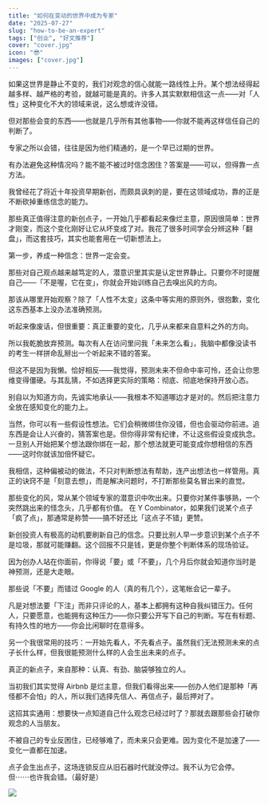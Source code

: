 ```yaml
---
title: "如何在变动的世界中成为专家"
date: "2025-07-27"
slug: "how-to-be-an-expert"
tags: ["创业", "好文推荐"]
cover: "cover.jpg"
icon: "😎"
images: ["cover.jpg"]
---
```

如果这世界是静止不变的，我们对观念的信心就能一路线性上升。某个想法经得起越多样、越严格的考验，就越可能是真的。许多人其实默默相信这一点——对「人性」这种变化不大的领域来说，这么想或许没错。



但对那些会变的东西——也就是几乎所有其他事物——你就不能再这样信任自己的判断了。



专家之所以会错，往往是因为他们精通的，是一个早已过期的世界。



有办法避免这种情况吗？能不能不被过时信念困住？答案是——可以，但得靠一点方法。



我曾经花了将近十年投资早期新创，而颇具讽刺的是，要在这领域成功，靠的正是不断砍掉重练信念的能力。



那些真正值得注意的新创点子，一开始几乎都看起来像烂主意，原因很简单：世界才刚变，而这个变化刚好让它从坏变成了对。我花了很多时间学会分辨这种「翻盘」，而这套技巧，其实也能套用在一切新想法上。



第一步，养成一种信念：世界一定会变。



那些对自己观点越来越笃定的人，潜意识里其实是认定世界静止。只要你不时提醒自己——「不是喔，它在变」，你就会开始训练自己去嗅出风的方向。



那该从哪里开始观察？除了「人性不太变」这条中等实用的原则外，很抱歉，变化这东西基本上没办法准确预测。



听起来像废话，但很重要：真正重要的变化，几乎从来都来自意料之外的方向。



所以我乾脆放弃预测。每次有人在访问里问我「未来怎么看」，我脑中都像没读书的考生一样拼命乱掰出一个听起来不错的答案。



但这不是因为我懒。恰好相反——我觉得，预测未来不但命中率可怜，还会让你思维变得僵硬。与其乱猜，不如选择更实际的策略：彻底、彻底地保持开放心态。



别自以为知道方向，先诚实地承认——我根本不知道哪边才是对的。然后把注意力全放在感知变化的能力上。



当然，你可以有一些假设性想法。它们会稍微绑住你没错，但也会驱动你前进。追东西是会让人兴奋的，猜答案也是。但你得非常有纪律，不让这些假设变成执念。
一旦别人开始把某个想法跟你绑在一起，那个想法就更可能变成你想相信的东西——这时你就该加倍怀疑它。



我相信，这种偏被动的做法，不只对判断想法有帮助，连产出想法也一样管用。真正的诀窍不是「刻意去想」，而是解决问题时，不打断那些莫名冒出来的直觉。



那些变化的风，常从某个领域专家的潜意识中吹出来。只要你对某件事够熟，一个突然跳出来的怪念头，几乎都有价值。
在 Y Combinator，如果我们说某个点子「疯了点」，那通常是称赞——搞不好还比「这点子不错」更赞。



新创投资人有极高的动机要刷新自己的信念。只要比别人早一步意识到某个点子不是垃圾，那就可能赚翻。这个回报不只是钱，更是你整个判断体系的现场验证。



因为创办人站在你面前，你得说「要」或「不要」，几个月后你就会知道你当时是神预测，还是大走眼。



那些说「不要」而错过 Google 的人（真的有几个），这笔帐会记一辈子。



凡是对想法要「下注」而非只评论的人，基本上都拥有这种自我纠错压力。任何人，只要愿意，也能拥有这种压力——你只要公开写下自己的判断。写在有标题、有持久性的地方——你会比闲聊时在意得多。



另一个我很常用的技巧：一开始先看人，不先看点子。虽然我们无法预测未来的点子长什么样，但我很能预测什么样的人会生出未来的点子。



真正的新点子，来自那种：认真、有劲、脑袋够独立的人。



当初我们其实觉得 Airbnb 是烂主意，但我们看得出来——创办人他们是那种「再怪都不会怕」的人，所以我们选择先信人、再信点子，最后押对了。



这招其实通用：想要快一点知道自己什么观念已经过时了？那就去跟那些会打破你观念的人当朋友。



不被自己的专业反困住，已经够难了，而未来只会更难。因为变化不是加速了——变化一直都在加速。



点子会生出点子，这场连锁反应从旧石器时代就没停过。我不认为它会停。
但⋯⋯也许我会错。（最好是）




![](https://prod-files-secure.s3.us-west-2.amazonaws.com/112d0858-5090-4d34-a606-b75eb8d65fd2/46476355-9cf3-4e99-9b7a-3531bc426380/1000202064.png?X-Amz-Algorithm=AWS4-HMAC-SHA256&X-Amz-Content-Sha256=UNSIGNED-PAYLOAD&X-Amz-Credential=ASIAZI2LB466YBEUDMEU%2F20250830%2Fus-west-2%2Fs3%2Faws4_request&X-Amz-Date=20250830T212738Z&X-Amz-Expires=3600&X-Amz-Security-Token=IQoJb3JpZ2luX2VjEIX%2F%2F%2F%2F%2F%2F%2F%2F%2F%2FwEaCXVzLXdlc3QtMiJHMEUCIGyTqHiJ5GA6rSuTQaKOXiN1qzgMr0ZZ4%2BRzKi9DL0nVAiEAl96W%2FhYD%2Bf52bpRKVD7fc6w24x01JSXuLIjCTjXpWU4qiAQI3f%2F%2F%2F%2F%2F%2F%2F%2F%2F%2FARAAGgw2Mzc0MjMxODM4MDUiDDJ%2BsUyDDGO4%2FA4oTSrcA7P7OYd0NOTqtxirmVn1i2%2B1OhUI2MeQCk4j5W4tOjBKSdIDXldjDWFzZodTnNzslZiQcEa6Rk7nDF7kGMCGMqUN%2FIBslR90jc%2FHscrkeBGnHwxqzFKymFp%2ByC1P4S4zmrhFPHz2PcZqqzv5jKRhhmKQa6KShDgIFccBtOEhzw5GfARoT0pGIpgAdlR1gUeYuiw%2Fb7uD8oJEbl3HXsH11tv954k%2BQZnPWH4kudFhij6LTUjEecxVX2zTOiXg2Hqh1TyykiUeWcPaek5hmAXxAP8vciK%2BL4Y%2BdF75BusXWOmOpKubqoCTDZbM%2FO5DcpKd%2BAzhJSwU0atKrhdJj5mWykZVGIkIwT3GCWUL1jjAgqnkV6u2qNoLVKsjVdezypTBQIBU3NivWmOr%2FSr6%2FFx3vvN1JawY1vVAMV9u%2F8AyqVo4wBlZ6DGzN8KD%2B9pIl%2FSrqXHRj61BPdovI8x80%2B34TMWptxXvLC5K32dIM2H2fvdJSNcWVGIPWWcY4y2DhmGoTP9raBm9tX5eLjKFYs0llB0lPV2NDUTyMXXQvHh%2B9s2ufaXfI26b%2B731Rko9mUgiffyS8IErKypLfjrIz0rmfLCHsuOWImerKEC%2FrxoqFoVU5tCovPJ7bKYX91OtMLS6zcUGOqUBZkeXzggV4UlSs4wGCVYP90%2BzaXz28ZZoav7hyVFUxQrMIhlTxedGrVJYMdRHrLXLLO6zV5PxmsonAFL%2FhSZoUaNZFGKVItVCsI1AvOBQX9rvh7Rjj%2BDFuflFOurByYLQUqj6GDtH%2FK%2BBUkkFRtxvAAPR01lf%2B5Bchg6yNf1puIqPErclawMQDurxxcZd2jO0C6wCEifB1rYPwPfTNZPayQiiuQGE&X-Amz-Signature=86b6869a5205e3b8ee932cc6ea151afc1a3aa0a7ad46d301cb8daf8844248722&X-Amz-SignedHeaders=host&x-amz-checksum-mode=ENABLED&x-id=GetObject)

